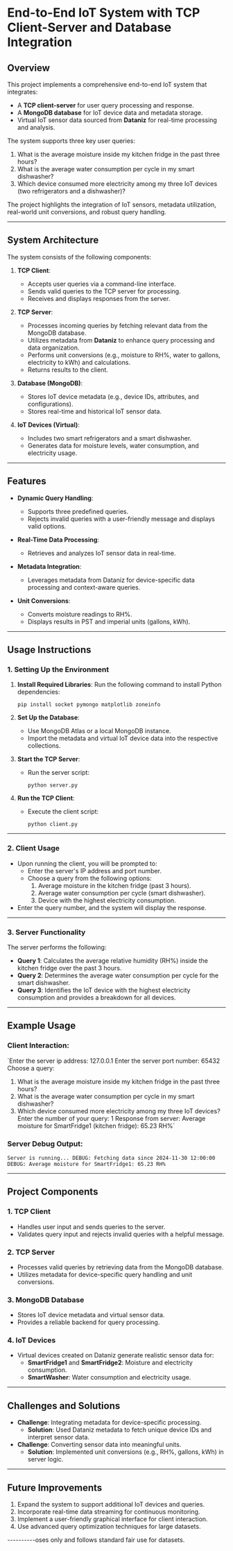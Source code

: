 # **End-to-End IoT System with TCP Client-Server and Database Integration**

## **Overview**

This project implements a comprehensive end-to-end IoT system that integrates:

-   A **TCP client-server** for user query processing and response.
-   A **MongoDB database** for IoT device data and metadata storage.
-   Virtual IoT sensor data sourced from **Dataniz** for real-time processing and analysis.

The system supports three key user queries:

1.  What is the average moisture inside my kitchen fridge in the past three hours?
2.  What is the average water consumption per cycle in my smart dishwasher?
3.  Which device consumed more electricity among my three IoT devices (two refrigerators and a dishwasher)?

The project highlights the integration of IoT sensors, metadata utilization, real-world unit conversions, and robust query handling.

----------

## **System Architecture**

The system consists of the following components:

1.  **TCP Client**:
    
    -   Accepts user queries via a command-line interface.
    -   Sends valid queries to the TCP server for processing.
    -   Receives and displays responses from the server.
2.  **TCP Server**:
    
    -   Processes incoming queries by fetching relevant data from the MongoDB database.
    -   Utilizes metadata from **Dataniz** to enhance query processing and data organization.
    -   Performs unit conversions (e.g., moisture to RH%, water to gallons, electricity to kWh) and calculations.
    -   Returns results to the client.
3.  **Database (MongoDB)**:
    
    -   Stores IoT device metadata (e.g., device IDs, attributes, and configurations).
    -   Stores real-time and historical IoT sensor data.
4.  **IoT Devices (Virtual)**:
    
    -   Includes two smart refrigerators and a smart dishwasher.
    -   Generates data for moisture levels, water consumption, and electricity usage.

----------

## **Features**

-   **Dynamic Query Handling**:
    
    -   Supports three predefined queries.
    -   Rejects invalid queries with a user-friendly message and displays valid options.
-   **Real-Time Data Processing**:
    
    -   Retrieves and analyzes IoT sensor data in real-time.
-   **Metadata Integration**:
    
    -   Leverages metadata from Dataniz for device-specific data processing and context-aware queries.
-   **Unit Conversions**:
    
    -   Converts moisture readings to RH%.
    -   Displays results in PST and imperial units (gallons, kWh).

----------

## **Usage Instructions**

### **1. Setting Up the Environment**

1.  **Install Required Libraries**: Run the following command to install Python dependencies:
    
    
    `pip install socket pymongo matplotlib zoneinfo` 
    
2.  **Set Up the Database**:
    
    -   Use MongoDB Atlas or a local MongoDB instance.
    -   Import the metadata and virtual IoT device data into the respective collections.
3.  **Start the TCP Server**:
    
    -   Run the server script:
        
        
        `python server.py` 
        
4.  **Run the TCP Client**:
    
    -   Execute the client script:
        
        
        `python client.py` 
        

----------

### **2. Client Usage**

-   Upon running the client, you will be prompted to:
    -   Enter the server's IP address and port number.
    -   Choose a query from the following options:
        1.  Average moisture in the kitchen fridge (past 3 hours).
        2.  Average water consumption per cycle (smart dishwasher).
        3.  Device with the highest electricity consumption.
-   Enter the query number, and the system will display the response.

----------

### **3. Server Functionality**

The server performs the following:

-   **Query 1**: Calculates the average relative humidity (RH%) inside the kitchen fridge over the past 3 hours.
-   **Query 2**: Determines the average water consumption per cycle for the smart dishwasher.
-   **Query 3**: Identifies the IoT device with the highest electricity consumption and provides a breakdown for all devices.

----------

## **Example Usage**

### **Client Interaction**:


`Enter the server ip address: 127.0.0.1
Enter the server port number: 65432
Choose a query:
1. What is the average moisture inside my kitchen fridge in the past three hours?
2. What is the average water consumption per cycle in my smart dishwasher?
3. Which device consumed more electricity among my three IoT devices?
Enter the number of your query: 1
Response from server: Average moisture for SmartFridge1 (kitchen fridge): 65.23 RH%` 

### **Server Debug Output**:


`Server is running...
DEBUG: Fetching data since 2024-11-30 12:00:00
DEBUG: Average moisture for SmartFridge1: 65.23 RH%` 

----------

## **Project Components**

### **1. TCP Client**

-   Handles user input and sends queries to the server.
-   Validates query input and rejects invalid queries with a helpful message.

### **2. TCP Server**

-   Processes valid queries by retrieving data from the MongoDB database.
-   Utilizes metadata for device-specific query handling and unit conversions.

### **3. MongoDB Database**

-   Stores IoT device metadata and virtual sensor data.
-   Provides a reliable backend for query processing.

### **4. IoT Devices**

-   Virtual devices created on Dataniz generate realistic sensor data for:
    -   **SmartFridge1** and **SmartFridge2**: Moisture and electricity consumption.
    -   **SmartWasher**: Water consumption and electricity usage.

----------

## **Challenges and Solutions**

-   **Challenge**: Integrating metadata for device-specific processing.
    -   **Solution**: Used Dataniz metadata to fetch unique device IDs and interpret sensor data.
-   **Challenge**: Converting sensor data into meaningful units.
    -   **Solution**: Implemented unit conversions (e.g., RH%, gallons, kWh) in server logic.

----------

## **Future Improvements**

1.  Expand the system to support additional IoT devices and queries.
2.  Incorporate real-time data streaming for continuous monitoring.
3.  Implement a user-friendly graphical interface for client interaction.
4.  Use advanced query optimization techniques for large datasets.

----------oses only and follows standard fair use for datasets.

